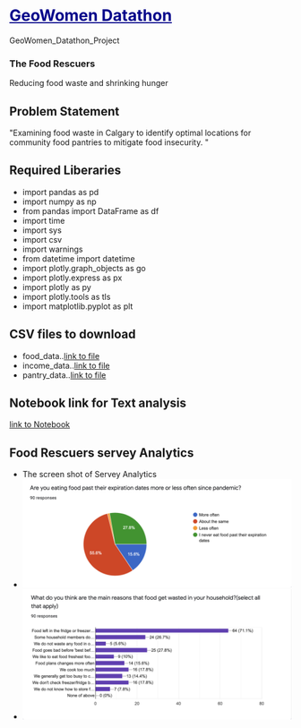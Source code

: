 # <font color='#00008B'><u>GeoWomen Datathon</u></font>
GeoWomen_Datathon_Project
### The Food Rescuers
Reducing food waste and shrinking hunger
## Problem Statement
 "Examining food waste in Calgary to identify optimal locations for community food pantries to mitigate food insecurity. "
## Required Liberaries 
  * import pandas as pd
  * import numpy as np
  * from pandas import DataFrame as df
  * import time
  * import sys
  * import csv
  * import warnings
  * from datetime import datetime
  * import plotly.graph_objects as go
  * import plotly.express as px
  * import plotly as py
  * import plotly.tools as tls
  * import matplotlib.pyplot as plt

## CSV files to download
  * food_data..[link to file](/notebook/Food_rescuers_data.csv)
  * income_data..[link to file](/notebook/Low_Income_household.csv)
  * pantry_data..[link to file](/notebook/Pantries_location.csv)
  
## Notebook link for Text analysis
[link to Notebook](/notebook/Food_Rescures.ipynb)  

## Food Rescuers servey Analytics
* The screen shot of Servey Analytics
* ![Screenshot of Expiration Date](/images/expiration_date.png)
* ![Screenshot of Reasons of waste](/images/Reason_for_waste.png)

